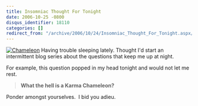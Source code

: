 ```yaml
---
title: Insomniac Thought For Tonight
date: 2006-10-25 -0800
disqus_identifier: 18110
categories: []
redirect_from: "/archive/2006/10/24/Insomniac_Thought_For_Tonight.aspx/"
---
```


[![Chameleon](https://haacked.com/images/haacked_com/WindowsLiveWriter/InsomniacThoughtForTonight_FBE/Chameleon_thumb%5B1%5D.jpg)](https://haacked.com/images/haacked_com/WindowsLiveWriter/InsomniacThoughtForTonight_FBE/Chameleon%5B3%5D.jpg)
Having trouble sleeping lately. Thought I'd start an intermittent blog
series about the questions that keep me up at night.

For example, this question popped in my head tonight and would not let
me rest.

> **What the hell is a Karma Chameleon?**

Ponder amongst yourselves.  I bid you adieu.

